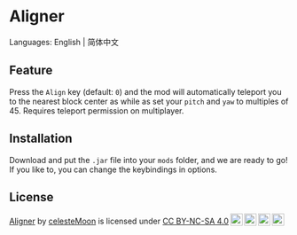 # Aligner

Languages: English | 简体中文

## Feature

Press the `Align` key (default: `0`) and the mod will automatically teleport you to the nearest block center as while as set your `pitch` and `yaw` to multiples of 45. Requires teleport permission on multiplayer.

## Installation

Download and put the `.jar` file into your `mods` folder, and we are ready to go! If you like to, you can change the keybindings in options.

## License

<p xmlns:cc="http://creativecommons.org/ns#" xmlns:dct="http://purl.org/dc/terms/"><a property="dct:title" rel="cc:attributionURL" href="https://github.com/celesteMoon/Aligner">Aligner</a> by <a rel="cc:attributionURL dct:creator" property="cc:attributionName" href="https://github.com/celesteMoon">celesteMoon</a> is licensed under <a href="https://creativecommons.org/licenses/by-nc-sa/4.0/?ref=chooser-v1" target="_blank" rel="license noopener noreferrer" style="display:inline-block;">CC BY-NC-SA 4.0<img style="height:22px!important;margin-left:3px;vertical-align:text-bottom;" src="https://mirrors.creativecommons.org/presskit/icons/cc.svg?ref=chooser-v1" alt=""><img style="height:22px!important;margin-left:3px;vertical-align:text-bottom;" src="https://mirrors.creativecommons.org/presskit/icons/by.svg?ref=chooser-v1" alt=""><img style="height:22px!important;margin-left:3px;vertical-align:text-bottom;" src="https://mirrors.creativecommons.org/presskit/icons/nc.svg?ref=chooser-v1" alt=""><img style="height:22px!important;margin-left:3px;vertical-align:text-bottom;" src="https://mirrors.creativecommons.org/presskit/icons/sa.svg?ref=chooser-v1" alt=""></a></p>